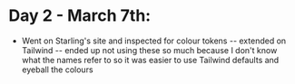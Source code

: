 # Day 2 - March 7th:

- Went on Starling's site and inspected for colour tokens -- extended on Tailwind -- ended up not using these so much because I don't know what the names refer to so it was easier to use Tailwind defaults and eyeball the colours
